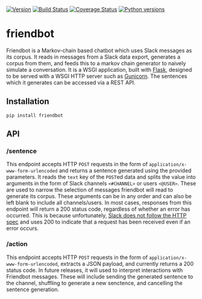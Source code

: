 [![Version](https://img.shields.io/pypi/v/friendbot.svg)](https://pypi.python.org/pypi/friendbot)
[![Build Status](https://travis-ci.org/barrelmaker97/friendbot.svg?branch=master)](https://travis-ci.org/barrelmaker97/friendbot)
[![Coverage Status](https://coveralls.io/repos/github/barrelmaker97/friendbot/badge.svg?branch=master)](https://coveralls.io/github/barrelmaker97/friendbot?branch=master)
[![Python versions](https://img.shields.io/pypi/pyversions/friendbot.svg)](https://pypi.python.org/pypi/friendbot)
# friendbot
Friendbot is a Markov-chain based chatbot which uses Slack messages as its corpus. It reads in messages from a Slack data export, generates a corpus from them, and feeds this to a markov chain generator to naively simulate a conversation. It is a WSGI application, built with [Flask](https://github.com/pallets/flask), designed to be served with a WSGI HTTP server such as [Gunicorn](https://github.com/benoitc/gunicorn). The sentences which it generates can be accessed via a REST API.

## Installation
```
pip install friendbot
```

## API
### /sentence
This endpoint accepts HTTP `POST` requests in the form of `application/x-www-form-urlencoded` and returns a sentence generated using the provided parameters. It reads the `text` key of the `POST`ed data and splits the value into arguments in the form of Slack channels `<#CHANNEL>` or users `<@USER>`. These are used to narrow the selection of messages friendbot will read to generate its corpus. These arguments can be in any order and can also be left blank to include all channels/users. In most cases, responses from this endpoint will return a 200 status code, regardless of whether an error has occurred. This is because unfortunately, [Slack does not follow the HTTP spec](https://api.slack.com/slash-commands#responding_with_errors) and uses 200 to indicate that a request has been received even if an error occurs.

### /action
This endpoint accepts HTTP `POST` requests in the form of `application/x-www-form-urlencoded`, extracts a JSON payload, and currently returns a 200 status code. In future releases, it will used to interpret interactions with Friendbot messages. These will include sending the generated sentence to the channel, shuffling to generate a new senctence, and cancelling the sentence generation.
